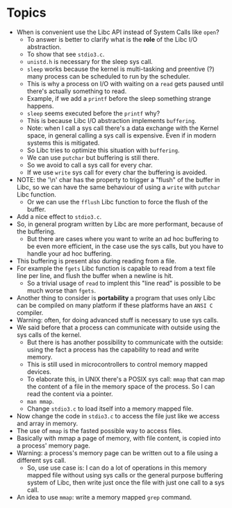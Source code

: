 # Topics

* When is convenient use the Libc API
instead of System Calls like `open`?
  * To answer is better to clarify what is the **role**
of the Libc I/O abstraction.
  * To show that see `stdio3.c`.
  * `unistd.h` is necessary for the sleep sys call.
  * `sleep` works because the kernel is multi-tasking and
preentive (?) many process can be scheduled to run by the
scheduler.
  * This is why a process on I/O with waiting on a `read`
gets paused until there's actually something to read.
  * Example, if we add a `printf` before the sleep
something strange happens.
  * `sleep` seems executed before the `printf` why?
  * This is because Libc I/O abstraction implements
`buffering`.
  * Note: when I call a sys call there's a data exchange
with the Kernel space, in general calling a sys call
is expensive. Even if in modern systems this is mitigated.
  * So Libc tries to optimize this situation with `buffering`.
  * We can use `putchar` but buffering is still there.
  * So we avoid to call a sys call for every char.
  * If we use `write` sys call for every char the buffering
is avoided.
* NOTE: the '\n' char has the property to trigger a "flush"
of the buffer in Libc, so we can have the same behaviour of
using a `write` with `putchar` Libc function.
  * Or we can use the `fflush` Libc function to force the
flush of the buffer.
* Add a nice effect to `stdio3.c`.
* So, in general program written by Libc are more performant,
because of the buffering.
  * But there are cases where you want to write an ad hoc
buffering to be even more efficient, in the case use the
sys calls, but you have to handle your ad hoc buffering.
* This buffering is present also during reading from a file.
* For example the `fgets` Libc function is capable to read
from a text file line per line, and flush the buffer when
a newline is hit.
  * So a trivial usage of `read` to implent this "line read"
is possible to be much worse than `fgets`.
* Another thing to consider is **portability** a program
that uses only Libc can be compiled on many platform if
these platforms have an `ANSI C` compiler.
* Warning: often, for doing advanced stuff is necessary to use
sys calls.
* We said before that a process can communicate with outside
using the sys calls of the kernel.
  * But there is has another possibility to communicate with the
outside: using the fact a process has the capability to read and
write memory.
  * This is still used in microcontrollers to control memory
mapped devices.
  * To elaborate this, in UNIX there's a POSIX sys call: `mmap`
that can map the content of a file in the memory space of
the process. So I can read the content via a pointer.
  * `man mmap`.
  * Change `stdio3.c` to load itself into a memory mapped file.
* Now change the code in `stdio3.c` to access the file just like
we access and array in memory.
* The use of `mmap` is the fasted possible way to access files.
* Basically with mmap a page of memory, with file content, is
copied into a process' memory page.
* Warning: a process's memory page can be written out to a file
using a different sys call.
  * So, use use case is: I can do a lot of operations in this
memory mapped file without using sys calls or the general purpose
buffering system of Libc, then write just once the file with
just one call to a sys call.
* An idea to use `mmap`: write a memory mapped `grep` command.
